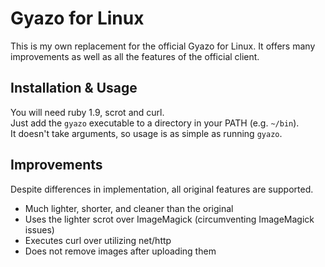 # Gyazo for Linux
This is my own replacement for the official Gyazo for Linux.
It offers many improvements as well as all the features of the official client.

## Installation & Usage
You will need ruby 1.9, scrot and curl.  
Just add the `gyazo` executable to a directory in your PATH (e.g. `~/bin`).  
It doesn't take arguments, so usage is as simple as running `gyazo`.

## Improvements
Despite differences in implementation, all original features are supported.

- Much lighter, shorter, and cleaner than the original
- Uses the lighter scrot over ImageMagick (circumventing ImageMagick issues)
- Executes curl over utilizing net/http
- Does not remove images after uploading them